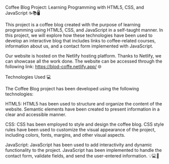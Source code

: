 Coffee Blog Project: Learning Programming with HTML5, CSS, and JavaScript ☕📚🖥️

This project is a coffee blog created with the purpose of learning programming using HTML5, CSS, and JavaScript in a self-taught manner. In this project, we will explore how these technologies have been used to develop
an interactive blog that includes links to coffee-related courses, information about us, and a contact form implemented with JavaScript.

Our website is hosted on the Netlify hosting platform. Thanks to Netlify, we can showcase all the work done. The website can be accessed through the following link: https://blod-coffe.netlify.app/ 🌐

Technologies Used 💻

The Coffee Blog project has been developed using the following technologies:

HTML5: HTML5 has been used to structure and organize the content of the website. Semantic elements have been created to present information in a clear and accessible manner.

CSS: CSS has been employed to style and design the coffee blog. CSS style rules have been used to customize the visual appearance of the project, including colors, fonts, margins, and other visual aspects.

JavaScript: JavaScript has been used to add interactivity and dynamic functionality to the project. JavaScript has been implemented to handle the contact form, validate fields, and send the user-entered information. 💡💻🔧
